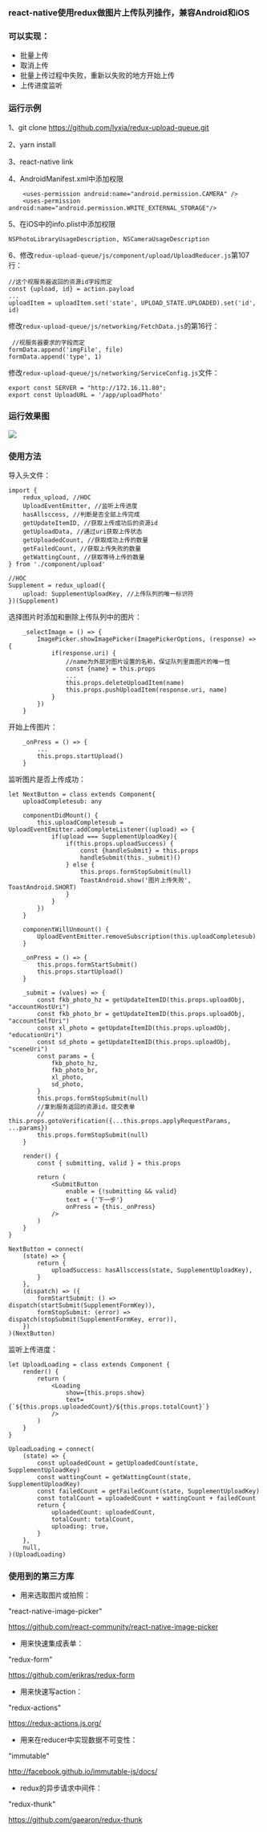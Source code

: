 ### react-native使用redux做图片上传队列操作，兼容Android和iOS

### 可以实现：
- 批量上传
- 取消上传
- 批量上传过程中失败，重新以失败的地方开始上传
- 上传进度监听

### 运行示例
1、git clone https://github.com/lyxia/redux-upload-queue.git

2、yarn install

3、react-native link

4、AndroidManifest.xml中添加权限
```
    <uses-permission android:name="android.permission.CAMERA" />
    <uses-permission android:name="android.permission.WRITE_EXTERNAL_STORAGE"/>
```

5、在iOS中的info.plist中添加权限
```
NSPhotoLibraryUsageDescription, NSCameraUsageDescription
```

6、修改`redux-upload-queue/js/component/upload/UploadReducer.js`第107行：
```
//这个视服务器返回的资源id字段而定
const {upload, id} = action.payload
...
uploadItem = uploadItem.set('state', UPLOAD_STATE.UPLOADED).set('id', id)
```
修改`redux-upload-queue/js/networking/FetchData.js`的第16行：
```
 //视服务器要求的字段而定
formData.append('imgFile', file)
formData.append('type', 1)
```
修改`redux-upload-queue/js/networking/ServiceConfig.js`文件：
```
export const SERVER = "http://172.16.11.80";
export const UploadURL = '/app/uploadPhoto'
```

### 运行效果图
![](https://github.com/lyxia/redux-upload-queue/blob/master/images/page1.png)

### 使用方法
导入头文件：
```
import {
    redux_upload, //HOC
    UploadEventEmitter, //监听上传进度
    hasAllsccess, //判断是否全部上传完成
    getUpdateItemID, //获取上传成功后的资源id
    getUploadData, //通过uri获取上传状态
    getUploadedCount, //获取成功上传的数量
    getFailedCount, //获取上传失败的数量
    getWattingCount, //获取等待上传的数量
} from './component/upload'

//HOC
Supplement = redux_upload({
    upload: SupplementUploadKey, //上传队列的唯一标识符
})(Supplement)

```
选择图片时添加和删除上传队列中的图片：
```
    _selectImage = () => {
        ImagePicker.showImagePicker(ImagePickerOptions, (response) => {
            if(response.uri) {
                //name为外部对图片设置的名称，保证队列里面图片的唯一性
                const {name} = this.props
                ...
                this.props.deleteUploadItem(name)
                this.props.pushUploadItem(response.uri, name)
            }
        })
    }
```
开始上传图片：
```
    _onPress = () => {
        ...
        this.props.startUpload()
    }
```
监听图片是否上传成功：
```
let NextButton = class extends Component{
    uploadCompletesub: any

    componentDidMount() {
        this.uploadCompletesub = UploadEventEmitter.addCompleteListener((upload) => {
            if(upload === SupplementUploadKey){
                if(this.props.uploadSuccess) {
                    const {handleSubmit} = this.props
                    handleSubmit(this._submit)()
                } else {
                    this.props.formStopSubmit(null)
                    ToastAndroid.show('图片上传失败', ToastAndroid.SHORT)
                }
            }
        })
    }

    componentWillUnmount() {
        UploadEventEmitter.removeSubscription(this.uploadCompletesub)
    }

    _onPress = () => {
        this.props.formStartSubmit()
        this.props.startUpload()
    }

    _submit = (values) => {
        const fkb_photo_hz = getUpdateItemID(this.props.uploadObj, "accountHostUri")
        const fkb_photo_br = getUpdateItemID(this.props.uploadObj, "accountSelfUri")
        const xl_photo = getUpdateItemID(this.props.uploadObj, "educationUri")
        const sd_photo = getUpdateItemID(this.props.uploadObj, "sceneUri")
        const params = {
            fkb_photo_hz,
            fkb_photo_br,
            xl_photo,
            sd_photo,
        }
        this.props.formStopSubmit(null)
        //拿到服务返回的资源id，提交表单
        // this.props.gotoVerification({...this.props.applyRequestParams, ...params})
        this.props.formStopSubmit(null)
    }

    render() {
        const { submitting, valid } = this.props

        return (
            <SubmitButton
                enable = {!submitting && valid}
                text = {'下一步'}
                onPress = {this._onPress}
            />
        )
    }
}

NextButton = connect(
    (state) => {
        return {
            uploadSuccess: hasAllsccess(state, SupplementUploadKey),
        }
    },
    (dispatch) => ({
        formStartSubmit: () => dispatch(startSubmit(SupplementFormKey)),
        formStopSubmit: (error) => dispatch(stopSubmit(SupplementFormKey, error)),
    })
)(NextButton)
```
监听上传进度：
```
let UploadLoading = class extends Component {
    render() {
        return (
            <Loading
                show={this.props.show}
                text={`${this.props.uploadedCount}/${this.props.totalCount}`}
            />
        )
    }
}

UploadLoading = connect(
    (state) => {
        const uploadedCount = getUploadedCount(state, SupplementUploadKey)
        const wattingCount = getWattingCount(state, SupplementUploadKey)
        const failedCount = getFailedCount(state, SupplementUploadKey)
        const totalCount = uploadedCount + wattingCount + failedCount
        return {
            uploadedCount: uploadedCount,
            totalCount: totalCount,
            uploading: true,
        }
    },
    null,
)(UploadLoading)
```

### 使用到的第三方库
- 用来选取图片或拍照：

"react-native-image-picker"

https://github.com/react-community/react-native-image-picker

- 用来快速集成表单：

"redux-form"

https://github.com/erikras/redux-form

- 用来快速写action：

"redux-actions"

https://redux-actions.js.org/

- 用来在reducer中实现数据不可变性：

"immutable"

http://facebook.github.io/immutable-js/docs/

- redux的异步请求中间件：

"redux-thunk"

https://github.com/gaearon/redux-thunk
